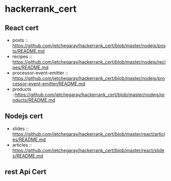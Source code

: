 # hackerrank_cert

## React cert 
  - posts :: https://github.com/jetchegaray/hackerrank_cert/blob/master/nodejs/posts/README.md
  - recipes :: https://github.com/jetchegaray/hackerrank_cert/blob/master/nodejs/recipes/README.md
  - processor-event-emitter :: https://github.com/jetchegaray/hackerrank_cert/blob/master/nodejs/processor-event-emitter/README.md
  - products ::https://github.com/jetchegaray/hackerrank_cert/blob/master/nodejs/products/README.md 

## Nodejs cert 
  - slides :: https://github.com/jetchegaray/hackerrank_cert/blob/master/react/articles/README.md
  - articles :: https://github.com/jetchegaray/hackerrank_cert/blob/master/react/slides/README.md

## rest Api Cert 
